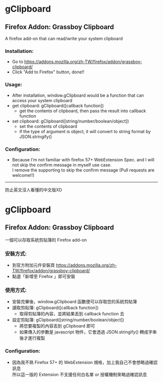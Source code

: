 gClipboard
==========

## Firefox Addon: Grassboy Clipboard

A firefox add-on that can read/write your system clipboard

### Installation:   
  * Go to https://addons.mozilla.org/zh-TW/firefox/addon/grassboy-clipboard/
  * Click "Add to Firefox" button, done!!

### Usage:
  * After installation, window.gClipboard would be a function that can access your system clipboard
  * get clipboard: gClipboard([callback function])
    * get the contents of clipboard, then pass the result into callback function
  * set clipboard: gClipboard([string/number/boolean/object])
    * set the contents of clipboard
    * if the type of argument is object, it will convert to string format by JSON.stringify()

### Configuration:
  * Because I'm not familiar with firefox 57+ WebExtension Spec. and I will not skip the confirm message in myself use case.    
    I remove the supporting to skip the confirm message (Pull requests are welcome!!)


----
防止英文沒人看懂的中文版XD

gClipboard
==========

## Firefox Addon: Grassboy Clipboard

一個可以存取系統剪貼簿的 Firefox add-on

### 安裝方式:   
  * 到官方附加元件安裝頁 https://addons.mozilla.org/zh-TW/firefox/addon/grassboy-clipboard/
  * 點選「新增至 Firefox 」即可安裝

### 使用方式:
  * 安裝完畢後，window.gClipboard 函數便可以存取您的系統剪貼簿
  * 讀取剪貼簿: gClipboard([callback function])
    * 取得剪貼簿的內容，並將結果丟到 callback function 去
  * 設定剪貼簿: gClipboard([string/number/boolean/object])
    * 將您要複製的內容丟到 gClipboard 即可
    * 如果傳入的參數是 javascript 物件，它會透過 JSON.stringify() 轉成字串後才進行複製

### Configuration:
  * 因為我不熟 Firefox 57+ 的 WebExtension 規格，加上我自己不會想略過確認訊息   
    所以這一版的 Extension 不支援任何白名單 or 授權機制來略過確認訊息
